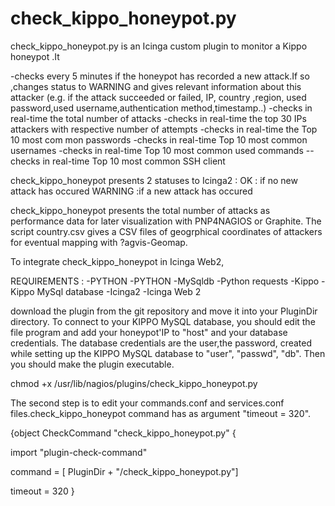 # check_kippo_honeypot.py
check_kippo_honeypot.py is an Icinga custom plugin to monitor a Kippo honeypot .It

-checks every 5 minutes if  the honeypot has recorded a new attack.If so ,changes status to WARNING and gives  relevant information about this attacker (e.g. if the attack succeeded or failed, IP, country ,region, used password,used username,authentication method,timestamp..)
-checks in real-time the total number of attacks 
-checks in real-time the top 30 IPs attackers with  respective number of attempts
-checks in real-time the Top 10 most com mon passwords 
-checks in real-time Top 10 most common usernames
-checks in real-time Top 10 most common used commands
--checks in real-time Top 10 most common SSH client 

check_kippo_honeypot presents 2 statuses to Icinga2 :
OK : if no new attack has occured
WARNING :if a new attack has occured

check_kippo_honeypot presents the total number of attacks as performance data for later visualization with PNP4NAGIOS or Graphite.
The script country.csv gives a CSV files of geogrphical coordinates of attackers for eventual mapping with ?agvis-Geomap.

To integrate check\_kippo\_honeypot in Icinga Web2,

REQUIREMENTS : 
-PYTHON
-PYTHON -MySqldb
-Python requests
-Kippo
-Kippo MySql database
-Icinga2 
-Icinga Web 2

 download the plugin from the git repository and move it into  your PluginDir directory. To connect to your KIPPO  MySQL database, you should edit the file program and add your honeypot'IP to "host" and your  database credentials. The database credentials are the user,the password, created while setting up the KIPPO  MySQL  database to "user", "passwd", "db". Then you should make the plugin executable.
 
 chmod +x /usr/lib/nagios/plugins/check\_kippo\_honeypot.py
 
 The second step is to edit your commands.conf and services.conf files.check\_kippo\_honeypot command has as argument "timeout = 320".
 
 {object CheckCommand "check\_kippo\_honeypot.py" {

  import "plugin-check-command"
  
  command = [ PluginDir + "\/check\_kippo\_honeypot.py"]
  
  timeout = 320
}
 


